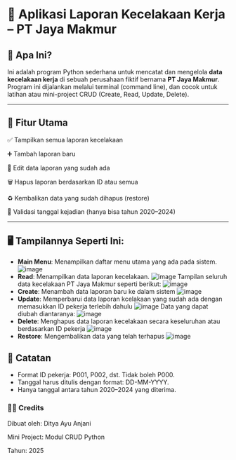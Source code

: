 # 🦺 Aplikasi Laporan Kecelakaan Kerja – PT Jaya Makmur

## 📖 Apa Ini?

Ini adalah program Python sederhana untuk mencatat dan mengelola **data kecelakaan kerja** di sebuah perusahaan fiktif bernama **PT Jaya Makmur**. Program ini dijalankan melalui terminal (command line), dan cocok untuk latihan atau mini-project CRUD (Create, Read, Update, Delete).

---

## 🔧 Fitur Utama

✅ Tampilkan semua laporan kecelakaan

➕ Tambah laporan baru

📝 Edit data laporan yang sudah ada

🗑️ Hapus laporan berdasarkan ID atau semua

♻️ Kembalikan data yang sudah dihapus (restore)

📅 Validasi tanggal kejadian (hanya bisa tahun 2020–2024)

---

## 🖥️ Tampilannya Seperti Ini:
 - **Main Menu**: Menampilkan daftar menu utama yang ada pada sistem.
   ![image](https://github.com/user-attachments/assets/f60472bb-5c3e-417e-897e-5d50aa7a21fd)
 - **Read**: Menampilkan data laporan kecelakaan.
   ![image](https://github.com/user-attachments/assets/0507b48c-16ef-4c40-a2d7-a9b88b6f2a91)
   Tampilan seluruh data kecelakaan PT Jaya Makmur seperti berikut:
   ![image](https://github.com/user-attachments/assets/c3a1351d-92cd-4c3a-bd35-f88a1cc46cf8)
 - **Create**: Menambah data laporan baru ke dalam sistem
   ![image](https://github.com/user-attachments/assets/be6477c6-6395-475a-81c6-dae34c8462fe)
 - **Update**: Memperbarui data laporan kcelakaan yang sudah ada dengan memasukkan ID pekerja terlebih dahulu
   ![image](https://github.com/user-attachments/assets/2870a450-9af4-48fe-bf62-b584995eae5e)
   Data yang dapat diubah diantaranya:
   ![image](https://github.com/user-attachments/assets/9bb6f733-98d7-4a2e-909e-d0b9b9f29264)
 - **Delete**: Menghapus data laporan kecelakaan secara keseluruhan atau berdasarkan ID pekerja
   ![image](https://github.com/user-attachments/assets/514264b7-4d89-440a-9582-25f8b92635b1)
 - **Restore**: Mengembalikan data yang telah terhapus
   ![image](https://github.com/user-attachments/assets/cd01db54-3daa-4110-aed4-8c3fae9c4dc4)

## 📌 Catatan
- Format ID pekerja: P001, P002, dst. Tidak boleh P000.
- Tanggal harus ditulis dengan format: DD-MM-YYYY.
- Hanya tanggal antara tahun 2020–2024 yang diterima.

### 🧑‍💻 Credits
Dibuat oleh: Ditya Ayu Anjani

Mini Project: Modul CRUD Python

Tahun: 2025





